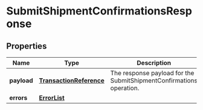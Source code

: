 
# SubmitShipmentConfirmationsResponse

## Properties
Name | Type | Description | Notes
------------ | ------------- | ------------- | -------------
**payload** | [**TransactionReference**](TransactionReference.md) | The response payload for the SubmitShipmentConfirmations operation. |  [optional]
**errors** | [**ErrorList**](ErrorList.md) |  |  [optional]



